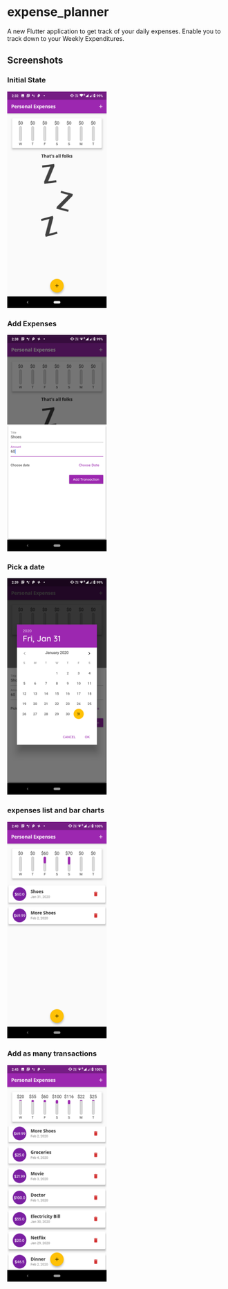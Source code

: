 # expense_planner

A new Flutter application to get track of your daily expenses. Enable you to track down to your Weekly Expenditures.


## Screenshots

### Initial State
<img src="Initial State.png" height="500em" />

### Add Expenses
<img src="Add Expenses.png" height="500em" />

### Pick a date
<img src="Pick a date.png" height="500em" />

### expenses list and bar charts
<img src="expenses list and bar charts.png" height="500em" />

### Add as many transactions
<img src="Add as many transactions.png" height="500em" />


